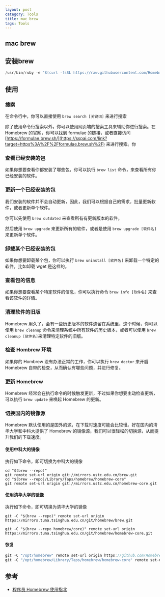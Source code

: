 ```yaml
---
layout: post
category: Tools
title: mac brew
tags: Tools
---
```


## mac brew

## 安装brew

```scala
/usr/bin/ruby -e "$(curl -fsSL https://raw.githubusercontent.com/Homebrew/install/master/install)"
```

## 使用

### 搜索

在命令行中，你可以直接使用 `brew search [关键词]` 来进行搜索

除了使用命令行搜索以外，你可以使用网页端的搜索工具来辅助你进行搜索。在 Homebrew 的官网，你可以找到 formulae 的链接，或者直接访问 [https://formulae.brew.sh/](https://sspai.com/link?target=https%3A%2F%2Fformulae.brew.sh%2F) 来进行搜索。你

### 查看已经安装的包

如果你想要查看你都安装了哪些包，你可以执行 `brew list` 命令，来查看所有你已经安装的软件。

### 更新一个已经安装的包

我们安装的软件并不会自动更新，因此，我们可以根据自己的需求，批量更新软件，或者更新单个软件。

你可以先使用 `brew outdated` 来查看所有有更新版本的软件。

然后使用 `brew upgrade` 来更新所有的软件，或者是使用 `brew upgrade [软件名]`来更新单个软件。

### 卸载某个已经安装的包

如果你想要卸载某个包，你可以执行 `brew uninstall [软件名]` 来卸载一个特定的软件，比如卸载 wget 是这样的。

### 查看包的信息

如果你想要查看某个特定软件的信息，你可以执行命令 `brew info [软件名]` 来查看该软件的详情。

### 清理软件的旧版

Homebrew 用久了，会有一些历史版本的软件遗留在系统里，这个时候，你可以使用 `brew cleanup` 命令来清理系统中所有软件的历史版本，或者可以使用 `brew cleanup [软件名]`来清理特定软件的旧版。

### 检查 Hombrew 环境

如果你的 Hombrew 没有办法正常的工作，你可以执行 `brew doctor` 来开启 Homebrew 自带的检查，从而确认有哪些问题，并进行修复。

### 更新 Homebrew

Homebrew 经常会在执行命令的时候触发更新，不过如果你想要主动检查更新，可以执行 `brew update` 来唤起 Homebrew 的更新。



### 切换国内的镜像源

Homebrew 默认使用的是国外的源，在下载时速度可能会比较慢。好在国内的清华大学和中科大提供了 Homebrew 的镜像源，我们可以很轻松的切换源，从而提升我们的下载速度。

#### 使用中科大的镜像

执行如下命令，即可切换为中科大的镜像

```
cd "$(brew --repo)"
git remote set-url origin git://mirrors.ustc.edu.cn/brew.git
cd "$(brew --repo)/Library/Taps/homebrew/homebrew-core"
git remote set-url origin git://mirrors.ustc.edu.cn/homebrew-core.git
```

#### 使用清华大学的镜像

执行如下命令，即可切换为清华大学的镜像

```
git -C "$(brew --repo)" remote set-url origin https://mirrors.tuna.tsinghua.edu.cn/git/homebrew/brew.git

git -C "$(brew --repo homebrew/core)" remote set-url origin https://mirrors.tuna.tsinghua.edu.cn/git/homebrew/homebrew-core.git
```

#### 恢复

```scala
git -C "/opt/homebrew" remote set-url origin https://github.com/Homebrew/brew
git -C "/opt/homebrew/Library/Taps/homebrew/homebrew-core" remote set-url origin https://github.com/Homebrew/homebrew-core
```



## 参考

- [程序员 Homebrew 使用指北](https://sspai.com/post/56009)